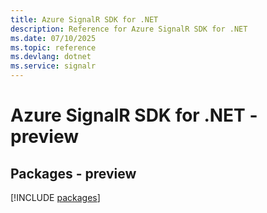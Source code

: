 ```yaml
---
title: Azure SignalR SDK for .NET
description: Reference for Azure SignalR SDK for .NET
ms.date: 07/10/2025
ms.topic: reference
ms.devlang: dotnet
ms.service: signalr
---
```

# Azure SignalR SDK for .NET - preview
## Packages - preview
[!INCLUDE [packages](signalr-index.md)]